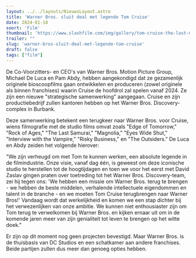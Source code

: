 ```yaml
---
layout: ../../layouts/NieuwsLayout.astro
title: 'Warner Bros. sluit deal met legende Tom Cruise'
date: 2024-01-10
soort: 'Film'
thumbnail: 'https://www.slashfilm.com/img/gallery/tom-cruise-the-last-movie-star-signs-with-warner-bros-in-major-new-deal/intro-1704824966.jpg'
trailer: ""
slug: 'warner-bros-sluit-deal-met-legende-tom-cruise'
draft: false
tags: ["film"]
---
```



De Co-Voorzitters- en CEO's van Warner Bros. Motion Picture Group, Michael De Luca en Pam Abdy, hebben aangekondigd dat ze gezamenlijk originele bioscoopfilms gaan ontwikkelen en produceren (zowel originele als binnen franchises) waarin Cruise de hoofdrol zal spelen vanaf 2024. Ze zijn een nieuwe "strategische samenwerking" aangegaan. Cruise en zijn productiebedrijf zullen kantoren hebben op het Warner Bros. Discovery-complex in Burbank.

Deze samenwerking betekent een terugkeer naar Warner Bros. voor Cruise, wiens filmografie met de studio films omvat zoals "Edge of Tomorrow," "Rock of Ages," "The Last Samurai," "Magnolia," "Eyes Wide Shut," "Interview with the Vampire," "Risky Business," en "The Outsiders." De Luca en Abdy zeiden het volgende hierover:

"We zijn verheugd om met Tom te kunnen werken, een absolute legende in de filmindustrie. Onze visie, vanaf dag één, is geweest om deze iconische studio te herstellen tot de hoogtijdagen en toen we voor het eerst met David Zaslav gingen praten over toetreding tot het Warner Bros. Discovery-team, zei hij tegen ons: 'We hebben een missie om Warner Bros. terug te brengen - we hebben de beste middelen, verhalende intellectuele eigendommen en talent in de branche - en we moeten Tom Cruise terugbrengen naar Warner Bros!' Vandaag wordt dat werkelijkheid en komen we een stap dichter bij het verwezenlijken van onze ambitie. We kunnen niet enthousiaster zijn om Tom terug te verwelkomen bij Warner Bros. en kijken ernaar uit om in de komende jaren meer van zijn genialiteit tot leven te brengen op het witte doek."

Er zijn op dit moment nog geen projecten bevestigd. Maar Warner Bros. is de thuisbasis van DC Studios en een schatkamer aan andere franchises. Beide partijen zullen dus meer dan genoeg opties hebben.
